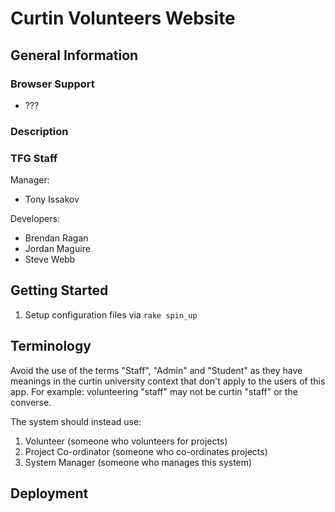 # Curtin Volunteers Website

## General Information

### Browser Support

* ???

### Description

### TFG Staff

Manager:

* Tony Issakov

Developers:

* Brendan Ragan
* Jordan Maguire
* Steve Webb

## Getting Started

  1. Setup configuration files via ``rake spin_up``

## Terminology

Avoid the use of the terms "Staff", "Admin" and "Student" as they have meanings in the curtin university context that don't apply to the users of this app. For example: volunteering "staff" may not be curtin "staff" or the converse.

The system should instead use:

  1. Volunteer (someone who volunteers for projects)
  2. Project Co-ordinator (someone who co-ordinates projects)
  3. System Manager (someone who manages this system)

## Deployment